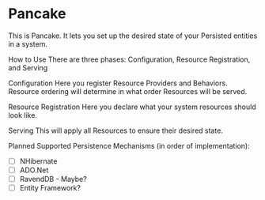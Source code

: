 # Pancake
This is Pancake. It lets you set up the desired state of your Persisted entities in a system. 

How to Use
There are three phases: Configuration, Resource Registration, and Serving

Configuration
Here you register Resource Providers and Behaviors.
Resource ordering will determine in what order Resources will be served.

Resource Registration
Here you declare what your system resources should look like.

Serving
This will apply all Resources to ensure their desired state.

Planned Supported Persistence Mechanisms (in order of implementation):
- [ ] NHibernate 
- [ ] ADO.Net 
- [ ] RavendDB - Maybe?
- [ ] Entity Framework?
